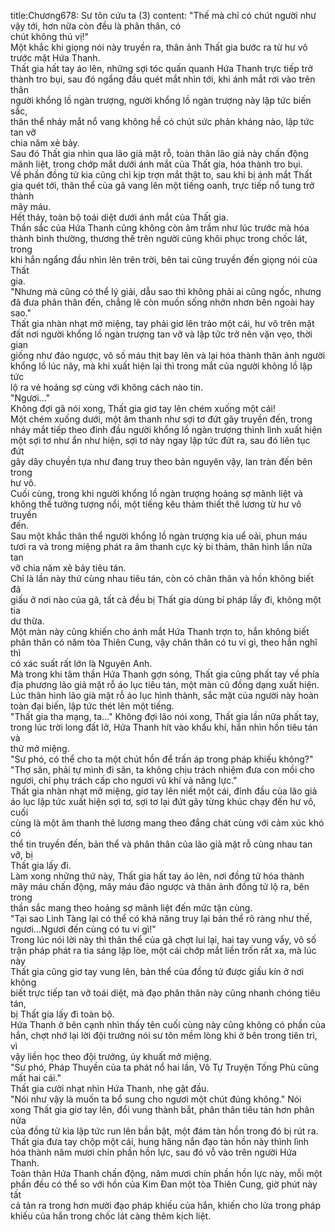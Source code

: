 title:Chương678: Sư tôn cứu ta (3)
content:
"Thế mà chỉ có chút người như vậy tới, hơn nữa còn đều là phân thân, có<br>chút không thú vị!"<br>Một khắc khi giọng nói này truyền ra, thân ảnh Thất gia bước ra từ hư vô<br>trước mặt Hứa Thanh.<br>Thất gia hất tay áo lên, những sợi tóc quấn quanh Hứa Thanh trực tiếp trở<br>thành tro bụi, sau đó ngẩng đầu quét mắt nhìn tới, khi ánh mắt rơi vào trên thân<br>người khổng lồ ngàn trượng, người khổng lồ ngàn trượng này lập tức biến sắc,<br>thân thể nháy mắt nổ vang không hề có chút sức phản kháng nào, lập tức tan vỡ<br>chia năm xẻ bảy.<br>Sau đó Thất gia nhìn qua lão giả mặt rỗ, toàn thân lão giả này chấn động<br>mãnh liệt, trong chớp mắt dưới ánh mắt của Thất gia, hóa thành tro bụi.<br>Về phần đồng tử kia cũng chỉ kịp trợn mắt thật to, sau khi bị ánh mắt Thất<br>gia quét tới, thân thể của gã vang lên một tiếng oanh, trực tiếp nổ tung trở thành<br>mây máu.<br>Hết thảy, toàn bộ toái diệt dưới ánh mắt của Thất gia.<br>Thần sắc của Hứa Thanh cũng không còn âm trầm như lúc trước mà hóa<br>thành bình thường, thương thế trên người cũng khôi phục trong chốc lát, trong<br>khi hắn ngẩng đầu nhìn lên trên trời, bên tai cũng truyền đến giọng nói của Thất<br>gia.<br>"Nhưng mà cũng có thể lý giải, dẫu sao thì không phải ai cũng ngốc, nhưng<br>đã đưa phân thân đến, chẳng lẽ còn muốn sống nhởn nhơn bên ngoài hay sao."<br>Thất gia nhàn nhạt mở miệng, tay phải giơ lên trảo một cái, hư vô trên mặt<br>đất nơi người khổng lồ ngàn trượng tan vỡ và lập tức trở nên vặn vẹo, thời gian<br>giống như đảo ngược, vô số máu thịt bay lên và lại hóa thành thân ảnh người<br>khổng lồ lúc nãy, mà khi xuất hiện lại thì trong mắt của người không lồ lập tức<br>lộ ra vẻ hoảng sợ cùng với không cách nào tin.<br>"Ngươi..."<br>Không đợi gã nói xong, Thất gia giơ tay lên chém xuống một cái!<br>Một chém xuống dưới, một âm thanh như sợi tơ đứt gãy truyền đến, trong<br>nháy mắt tiếp theo đỉnh đầu người khổng lồ ngàn trượng thình lình xuất hiện<br>một sợi tơ như ẩn như hiện, sợi tơ này ngay lập tức đứt ra, sau đó liên tục đứt<br>gãy dây chuyền tựa như đang truy theo bản nguyên vậy, lan tràn đến bên trong<br>hư vô.<br>Cuối cùng, trong khi người khổng lồ ngàn trượng hoảng sợ mãnh liệt và<br>không thể tưởng tượng nổi, một tiếng kêu thảm thiết thê lương từ hư vô truyền<br>đến.<br>Sau một khắc thân thể người khổng lồ ngàn trượng kia uể oải, phun máu<br>tươi ra và trong miệng phát ra âm thanh cực kỳ bi thảm, thân hình lần nữa tan<br>vỡ chia năm xẻ bảy tiêu tán.<br>Chỉ là lần này thứ cùng nhau tiêu tán, còn có chân thân và hồn không biết đã<br>giấu ở nơi nào của gã, tất cả đều bị Thất gia dùng bí pháp lấy đi, không một tia<br>dư thừa.<br>Một màn này cũng khiến cho ánh mắt Hứa Thanh trợn to, hắn không biết<br>phân thân có năm tòa Thiên Cung, vậy chân thân có tu vi gì, theo hắn nghĩ thì<br>có xác suất rất lớn là Nguyên Anh.<br>Mà trong khi tâm thần Hứa Thanh gợn sóng, Thất gia cũng phất tay về phía<br>địa phương lão giả mặt rỗ áo lục tiêu tán, một màn cũ đồng dạng xuất hiện.<br>Lúc thân hình lão già mặt rỗ áo lục hình thành, sắc mặt của người này hoàn<br>toàn đại biến, lập tức thét lên một tiếng.<br>"Thất gia tha mạng, ta..." Không đợi lão nói xong, Thất gia lần nữa phất tay,<br>trong lúc trời long đất lở, Hứa Thanh hít vào khẩu khí, hắn nhìn hồn tiêu tán và<br>thử mở miệng.<br>"Sư phó, có thể cho ta một chút hồn để trấn áp trong pháp khiếu không?"<br>"Thợ săn, phải tự mình đi săn, ta không chịu trách nhiệm đưa con mồi cho<br>ngươi, chỉ phụ trách cấp cho ngươi vũ khí và năng lực."<br>Thất gia nhàn nhạt mở miệng, giơ tay lên niết một cái, đỉnh đầu của lão giả<br>áo lục lập tức xuất hiện sợi tơ, sợi tơ lại đứt gãy từng khúc chạy đến hư vô, cuối<br>cùng là một âm thanh thê lương mang theo đắng chát cùng với cảm xúc khó có<br>thể tin truyền đến, bản thể và phân thân của lão giả mặt rỗ cùng nhau tan vỡ, bị<br>Thất gia lấy đi.<br>Làm xong những thứ này, Thất gia hất tay áo lên, nơi đồng tử hóa thành<br>mây máu chấn động, mây máu đảo ngược và thân ảnh đồng tử lộ ra, bên trong<br>thần sắc mang theo hoảng sợ mãnh liệt đến mức tận cùng.<br>"Tại sao Linh Tàng lại có thể có khả năng truy lại bản thể rõ ràng như thế,<br>ngươi…Ngươi đến cùng có tu vi gì!"<br>Trong lúc nói lời này thì thân thể của gã chợt lui lại, hai tay vung vẩy, vô số<br>trận pháp phát ra tia sáng lập lòe, một cái chớp mắt liền trốn rất xa, mà lúc này<br>Thất gia cũng giơ tay vung lên, bản thể của đồng tử được giấu kín ở nơi không<br>biết trực tiếp tan vỡ toái diệt, mà đạo phân thân này cũng nhanh chóng tiêu tán,<br>bị Thất gia lấy đi toàn bộ.<br>Hứa Thanh ở bên cạnh nhìn thấy tên cuối cùng này cũng không có phần của<br>hắn, chợt nhớ lại lời đội trưởng nói sư tôn mềm lòng khi ở bên trong tiên trì, vì<br>vậy liền học theo đội trưởng, ủy khuất mở miệng.<br>"Sư phó, Pháp Thuyền của ta phát nổ hai lần, Vô Tự Truyện Tống Phù cũng<br>mất hai cái."<br>Thất gia cười nhạt nhìn Hứa Thanh, nhẹ gật đầu.<br>"Nói như vậy là muốn ta bổ sung cho ngươi một chút đúng không." Nói<br>xong Thất gia giơ tay lên, đổi vung thành bắt, phân thân tiêu tán hơn phân nửa<br>của đồng tử kia lập tức run lên bần bật, một đám tàn hồn trong đó bị rút ra.<br>Thất gia đưa tay chộp một cái, hung hăng nắn đạo tàn hồn này thình lình<br>hóa thành năm mươi chín phần hồn lực, sau đó vỗ vào trên người Hứa Thanh.<br>Toàn thân Hứa Thanh chấn động, năm mươi chín phần hồn lực này, mỗi một<br>phần đều có thể so với hồn của Kim Đan một tòa Thiên Cung, giờ phút này tất<br>cả tản ra trong hơn mười đạo pháp khiếu của hắn, khiến cho lửa trong pháp<br>khiếu của hắn trong chốc lát càng thêm kịch liệt.
